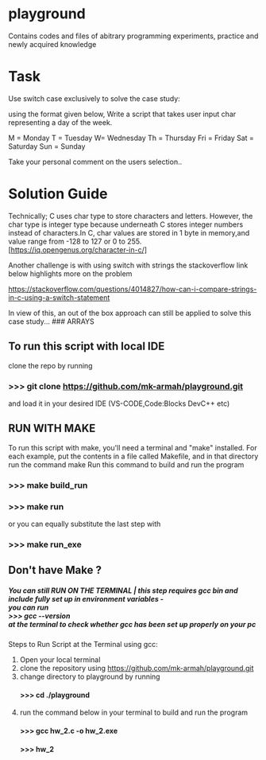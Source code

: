 # playground
Contains codes and files of abitrary programming experiments, practice and newly acquired knowledge


# Task

Use switch case exclusively  to solve the case study:

using the format given below, Write a script that takes user input char representing a day of the week.

M = Monday
T = Tuesday
W= Wednesday
Th = Thursday
Fri = Friday
Sat = Saturday
Sun = Sunday

Take your personal comment on the users selection..


# Solution Guide 
Technically;
C uses char type to store characters and letters. However, the char type is integer type because underneath C stores integer numbers instead of characters.In C, char values are stored in 1 byte in memory,and value range from -128 to 127 or 0 to 255. [https://iq.opengenus.org/character-in-c/]


Another challenge is with using switch with strings
the stackoverflow link below highlights more on the problem 

https://stackoverflow.com/questions/4014827/how-can-i-compare-strings-in-c-using-a-switch-statement


In view of this, an out of the box approach can still be applied to solve this case study... ### ARRAYS

## To run this script with local IDE
clone the repo by running
### >>> git clone https://github.com/mk-armah/playground.git
and load it in your desired IDE (VS-CODE,Code:Blocks DevC++ etc)


## RUN WITH MAKE

To run this script with make, you'll need a terminal and "make" installed. For each example, put the contents in a file called Makefile, and in that directory run the command make
Run this command to build and run the program

### >>> make build_run
### >>> make run
or you can equally substitute the last step with
### >>> make run_exe

## Don't have Make ? 
##### You can still RUN ON THE TERMINAL | this step requires gcc bin and include fully set up in environment variables - <br> you can run <br> >>> gcc --version <br> at the terminal to check whether gcc has been set up properly on your pc


Steps to Run Script at the Terminal using gcc:
1. Open your local terminal
2. clone the repository using https://github.com/mk-armah/playground.git
3. change directory to playground by running   
    #### >>> cd ./playground
4. run the command below in your terminal to build and run the program
    #### >>> gcc hw_2.c -o hw_2.exe
    #### >>> hw_2 






